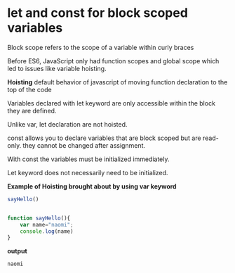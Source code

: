 # let and const for block scoped variables
Block scope refers to the scope of a variable within curly braces

Before ES6, JavaScript only had function scopes and global scope which led to issues like variable hoisting.

**Hoisting**
default  behavior of javascript of moving function declaration to the top of the code

Variables declared with let keyword are only accessible within the block they are defined.

Unlike var, let  declaration are not hoisted.

const allows you to declare variables that are block scoped but are read-only. they cannot be changed after assignment.

With const the variables must be initialized immediately.

Let keyword does not necessarily need to be initialized.

**Example of Hoisting brought about by using var keyword**

```js
sayHello()


function sayHello(){
    var name="naomi";
    console.log(name)
}
```

**output**

```js
naomi
```